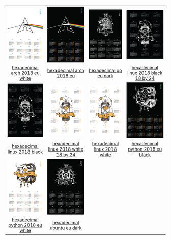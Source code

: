 |  |  |  |  |
| :---: | :---: | :---: | :---: |
| ![hexadecimal-arch-2018-eu-white](.meta/thumbnails/hexadecimal-arch-2018-eu-white.png) | ![hexadecimal-arch-2018-eu](.meta/thumbnails/hexadecimal-arch-2018-eu.png) | ![hexadecimal-go-eu-dark](.meta/thumbnails/hexadecimal-go-eu-dark.png) | ![hexadecimal-linux-2018-black-18-by-24](.meta/thumbnails/hexadecimal-linux-2018-black-18-by-24.png) |
| [hexadecimal arch 2018 eu white](hexadecimal-arch-2018-eu-white.png) | [hexadecimal arch 2018 eu](hexadecimal-arch-2018-eu.png) | [hexadecimal go eu dark](hexadecimal-go-eu-dark.png) | [hexadecimal linux 2018 black 18 by 24](hexadecimal-linux-2018-black-18-by-24.png) |
| ![hexadecimal-linux-2018-black](.meta/thumbnails/hexadecimal-linux-2018-black.png) | ![hexadecimal-linux-2018-white-18-by-24](.meta/thumbnails/hexadecimal-linux-2018-white-18-by-24.png) | ![hexadecimal-linux-2018-white](.meta/thumbnails/hexadecimal-linux-2018-white.png) | ![hexadecimal-python-2018-eu-black](.meta/thumbnails/hexadecimal-python-2018-eu-black.png) |
| [hexadecimal linux 2018 black](hexadecimal-linux-2018-black.png) | [hexadecimal linux 2018 white 18 by 24](hexadecimal-linux-2018-white-18-by-24.png) | [hexadecimal linux 2018 white](hexadecimal-linux-2018-white.png) | [hexadecimal python 2018 eu black](hexadecimal-python-2018-eu-black.png) |
| ![hexadecimal-python-2018-eu-white](.meta/thumbnails/hexadecimal-python-2018-eu-white.png) | ![hexadecimal-ubuntu-eu-dark](.meta/thumbnails/hexadecimal-ubuntu-eu-dark.png) |
| [hexadecimal python 2018 eu white](hexadecimal-python-2018-eu-white.png) | [hexadecimal ubuntu eu dark](hexadecimal-ubuntu-eu-dark.png) |
